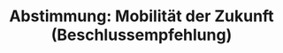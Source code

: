 ---
abstimmung:
  abstimmung: 1
  bundestagssitzung: 175
  datum: 16. September 2020
  legislaturperiode: 19
categories:
- Todo
data:
- title: Abstimmungsergebnis 20200916_1-data.pdf
  url: /res/2021-btw/abstimmungsergebnisse/20200916_1-data.pdf
- title: Abstimmungsergebnis 20200916_1_xls-data.xlsx
  url: /res/2021-btw/abstimmungsergebnisse/20200916_1_xls-data.xlsx
- title: Abstimmungsergebnis 20200916_1_xls-data.csv
  url: /res/2021-btw/abstimmungsergebnisse/csv/20200916_1_xls-data.csv
documents:
- local: /res/2021-btw/drucksachen/06007.pdf
  title: Drucksache 19/06007
  url: https://dip21.bundestag.de/dip21/btd/19/060/1906007.pdf
- local: /res/2021-btw/drucksachen/14873.pdf
  title: Drucksache 19/14873
  url: https://dip21.bundestag.de/dip21/btd/19/148/1914873.pdf
ergebnis:
  AfD:
    enthaltung: 0
    gesamt: 89
    ja: 0
    nein: 66
    nichtabgegeben: 23
    ungueltig: 0
  Bündnis 90/Die Grünen:
    enthaltung: 0
    gesamt: 67
    ja: 57
    nein: 0
    nichtabgegeben: 10
    ungueltig: 0
  Die Linke:
    enthaltung: 0
    gesamt: 69
    ja: 51
    nein: 0
    nichtabgegeben: 18
    ungueltig: 0
  FDP:
    enthaltung: 0
    gesamt: 80
    ja: 68
    nein: 0
    nichtabgegeben: 12
    ungueltig: 0
  cdu/csu:
    enthaltung: 0
    gesamt: 246
    ja: 223
    nein: 0
    nichtabgegeben: 23
    ungueltig: 0
  file: 20200916_1_xls-data.xlsx
  fraktionslos:
    enthaltung: 0
    gesamt: 6
    ja: 1
    nein: 4
    nichtabgegeben: 1
    ungueltig: 0
  spd:
    enthaltung: 0
    gesamt: 152
    ja: 134
    nein: 0
    nichtabgegeben: 18
    ungueltig: 0
layout: abstimmung
links:
- title: Link zu bundestag.de
  url: https://www.bundestag.de/parlament/plenum/abstimmung/abstimmung?id=684
preview: 'Deutscher Bundestag


  175. Sitzung des Deutschen Bundestages

  am Mittwoch, 16. September 2020


  Endgültiges Ergebnis der Namentlichen Abstimmung Nr. 1


  Beschlussempfehlung des Finanzausschusses (7. Ausschuss)

  zu dem Antrag der Abgeordneten Dr. Dirk Spaniel, Leif-Erik Holm, Wolfgang Wiehle,

  weiterer Abgeordneter und der Fraktion der AfD

  Gleichstellung von Fahrzeugen, die mit synthetischen Kraftstoffen oder Biokraftstoffen

  angetrieben werden, mit Elektrofahrzeugen

  Drs. 19/6007 und 19/14873'
tags:
- Todo
title: 'Abstimmung: Mobilität der Zukunft (Beschlussempfehlung)'
---